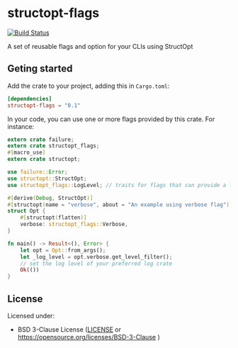 # structopt-flags

[![Build Status](https://travis-ci.org/pizzamig/structopt-flags.svg)][Travis]

[Travis]: https://travis-ci.org/pizzamig/structopt-flags

A set of reusable flags and option for your CLIs using StructOpt

## Geting started

Add the crate to your project, adding this in `Cargo.toml`:

```toml
[dependencies]
structopt-flags = "0.1"
```

In your code, you can use one or more flags provided by this crate.
For instance:
```rust
extern crate failure;
extern crate structopt_flags;
#[macro_use]
extern crate structopt;

use failure::Error;
use structopt::StructOpt;
use structopt_flags::LogLevel; // traits for flags that can provide a log level

#[derive(Debug, StructOpt)]
#[structopt(name = "verbose", about = "An example using verbose flag")]
struct Opt {
    #[structopt(flatten)]
    verbose: structopt_flags::Verbose,
}

fn main() -> Result<(), Error> {
    let opt = Opt::from_args();
	let _log_level = opt.verbose.get_level_filter();
	// set the log level of your preferred log crate
    Ok(())
}
```


## License

Licensed under:

 * BSD 3-Clause License ([LICENSE](LICENSE) or https://opensource.org/licenses/BSD-3-Clause )

